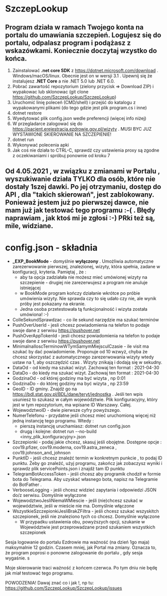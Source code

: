 # SzczepLookup

## Program działa w ramach Twojego konta na portalu do umawiania szczepień. Logujesz się do portalu, odpalasz program i podążasz z wskazówkami. Koniecznie doczytaj wzystko do końca. 

1. Zainstalować **.net core SDK** z https://dotnet.microsoft.com/download . Windows/macOS/linux. Obecnie jest on w wersji 3.1 . Upewnij się że instalujesz **.NET Core** a nie .NET 5.0 lub .NET 6.0. 
2. Pobrać zawartość repozytorium (zielony przycisk => Download ZIP) i wypakowac lub sklonowac (git clone https://github.com/SzczepLookup/SzczepLookup)
3. Uruchomić linię poleceń (CMD/shell) i przejść do katalogu z wypakowanymi plikami (do tego gdzie jest plik program.cs i inne)
4. dotnet restore
5. Wyedytować plik config.json wedle preferencji (więcej info niżej)
6. W przegladarce zalogować się do https://pacjent.erejestracja.ezdrowie.gov.pl/wizyty . MUSI BYC JUZ WYSTAWIONE SKIEROWANIE NA SZCZEPIENIE!
7. dotnet run 
8. Wykonywać polecenia apki
9. Jak coś nie działa to CTRL-C, sprawdź czy ustawienia proxy są zgodne z oczekiwaniami i spróbuj ponownie od kroku 7

## Od 4.05.2021 ,  w związku z zmianami w Portalu , wyszukiwanie działa TYLKO dla osób, które nie dostały 1szej dawki. Po jej otrzymaniu, dostęp do API , dla "takich skierowań", jest zablokowany.  Ponieważ jestem już po pierwszej dawce, nie mam już jak testować tego programu :-( . Błędy naprawiam , jak ktoś mi je zgłosi :-) PRki też są, mile, widziane.


# config.json - składnia
* **_EXP_BookMode** - domyślnie **wyłączony** . Umożliwia automatyczne zarezerwowanie pierwszej, znalezionej, wizyty, która spełnia, zadane w konfiguracji, kryteria. Pamiętaj , że :
   - aby ta opcja zadziałała nie możesz mieć umówionej wizyty na szczepienie - drugiej nie zarezerwujesz a program nie anuluje istniejącej
   - w BookMode program kończy działanie wkrótce po próbie umówienia wizyty. Nie sprawda czy to się udało czy nie, ale wynik próby jest pokazany na ekranie. 
   - Jedna osoba przetestowała tą funkcjonalność i wizyta została umówiona! :-) 
* CoIleSekundSprawdzac - co ile sekund narzędzie ma szukać terminów
* PushOverUserId - jesli chcesz powiadomienia na telefon to podaje swoje dane z serwisu https://pushover.net
* PushOverAppTokenId - jesli chcesz powiadomienia na telefon to podaje swoje dane z serwisu https://pushover.net
* MinimalnaIloscTerminowWTymSamymMiejscuICzasie - ile visit ma szukać by dać powiadomienie. Proponuje od 10 wzwyż, chyba że chcesz skorzystać z automatycznego zarezerwowania wizyty wtedy ustaw na 1, aby oszczędzić czas . Wizyty znikają i dodają się w sekudny.
* DataOd - od kiedy ma szukać wizyt. Zachowaj ten format : 2021-04-30
* DataDo - do kiedy ma szukać wizyt. Zachowaj ten format : 2021-04-30
* GodzinaOd - od której godziny ma być wizyta , np 0:01
* GodzinaDo - do której godziny ma być wizyta , np 23:59
* GeoID - ID gminy. Znajdź go na https://bdl.stat.gov.pl/BDL/dane/teryt/jednostka . Jeśli ten wpis usuniesz to szukasz w całym województwie. Plik konfiguracyjny, który jest w tym repozytorium, ma wpisane ID Warszawy. Całej.  
* WojewodztwoID - dwie pierwsze cyfry powyższego. 
* NumerTelefonu - przydatne jeśli chcesz mieć uruchomioną więcej niż jedną instancję tego programu. Wtedy :
   - pierszą instancję uruchamiasz: dotnet run config.json
   - drugą i kolejne: dotnet run --no-build <inny_plik_konfiguracyjny>.json 
* Szczepionki - podaj jakie chcesz, skasuj jeśli obojętne. Dostępne opcje : cov19.pfizer, cov19.moderna, cov19.astra_zeneca , cov19.johnson_and_johnson
* PunktID - jeśli chcesz znaleźć termin w konkretnym punkcie , to podaj ID punktu. Żeby go znaleźć, użyj programu, zakończ jak zobaczysz wyniki i sprawdz plik servicePoints.json i znajdź tam ID punktu
* TelegramBotAccessToken - jeśli chcesz aby programik chodził w formie bota do Telegrama. Aby uzyskać własnego bota, napisz na Telegramie do BotFather . 
* VerbooseLogging - jeśli chcesz widzieć zapytania i odpowiedzi JSON do/z serwisu. Domyślnie wyłączone
* WojewodztwoJesliNiemaWMiescie - jeśli (nie)chcesz szukać w województwie, jeśli w mieście nie ma. Domyślnie włączone
* WszystkieSzczepionkiJesliBrakZFiltra - jeśli chcesz szukać wszyskitch szczepionek, jeśli nie znaleziono tych co chcesz. Domyślnie wyłączone
   - W przypadku ustawienia obu, powyższych opcji, szukanie w Województwie jest przeprowadzane przed szukaniem wszystkich szczepionek


Sesja logowanie do portalu Ezdrowie ma ważność (na dzień 1go maja) maksymalnie 12 godzin. Czasem mniej, jak Portal ma zmiany. Oznacza to, że program poprosi o ponowne zalogowanie do portalu , gdy sesja wygaśnie. s

Moje skierowanie traci ważność z końcem czerwca. Po tym dniu nie będę jak miał testować tego programu. 

POWODZENIA! Dawaj znać co i jak !, np tu: https://github.com/SzczepLookup/SzczepLookup/issues 
   
